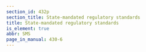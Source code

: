 ```yaml
---
section_id: 432p
section_title: State-mandated regulatory standards
title: State-mandated regulatory standards
is_element: true
abbr: SMS
page_in_manual: 430-6
---
```

